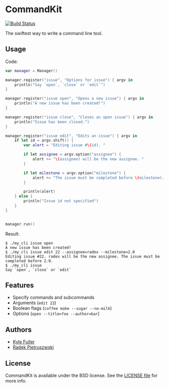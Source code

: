 # CommandKit

[![Build Status](http://img.shields.io/travis/kylef/CommandKit/master.svg?style=flat)](https://travis-ci.org/kylef/CommandKit)

The swiftest way to write a command line tool.

## Usage

Code:

```swift
var manager = Manager()

manager.register("issue", "Options for issue") { argv in
    println("Say `open`, `close` or `edit`")
}

manager.register("issue open", "Opens a new issue") { argv in
    println("A new issue has been created!")
}

manager.register("issue close", "Closes an open issue") { argv in
    println("Issue has been closed.")
}

manager.register("issue edit", "Edits an issue") { argv in
    if let id = argv.shift() {
        var alert = "Editing issue #\(id). "

        if let assignee = argv.option("assignee") {
            alert += "\(assignee) will be the new assignee. "
        }

        if let milestone = argv.option("milestone") {
            alert += "The issue must be completed before \(milestone). "
        }

        println(alert)
    } else {
        println("Issue id not specified")
    }
}


manager.run()
```

Result:
```
$ ./my_cli issue open
A new issue has been created!
$ ./my_cli issue edit 22 --assignee=radex --milestone=2.0
Editing issue #22. radex will be the new assignee. The issue must be completed before 2.0.
$ ./my_cli issue
Say `open`, `close` or `edit`
```

## Features

* Specify commands and subcommands
* Arguments (`edit 22`)
* Boolean flags (`coffee make --sugar --no-milk`)
* Options (`open --title=foo --author=bar`)

## Authors

- [Kyle Fuller](https://twitter.com/kylefuller)
- [Radek Pietruszwski](https://twitter.com/radexp)

## License

CommandKit is available under the BSD license. See the [LICENSE file](LICENSE)
for more info.

